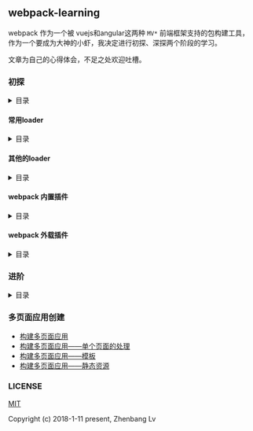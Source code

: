 ## webpack-learning

webpack 作为一个被 vuejs和angular这两种 `MV*` 前端框架支持的包构建工具，作为一个要成为大神的小虾，我决定进行初探、深探两个阶段的学习。

文章为自己的心得体会，不足之处欢迎吐槽。

### 初探

<details>
<summary>目录</summary>

* [webpack 入门](https://github.com/lvzhenbang/webpack-learning/blob/master/doc/first/index.md)
* [引入第三方库](https://github.com/lvzhenbang/webpack-learning/tree/master/doc/third-party.md)
* [loader入门](https://github.com/lvzhenbang/webpack-learning/tree/master/doc/loader.md)
* [plugin入门](https://github.com/lvzhenbang/webpack-learning/tree/master/doc/plugin.md)

</details>

#### 常用loader

<details>
<summary>目录</summary>

* [css-loader & style-loader 的联系与区别](https://github.com/lvzhenbang/webpack-learning/tree/master/doc/first/css-style-loader.md)
* [css扩展语言(sass, less, stylus等)的loader](https://github.com/lvzhenbang/webpack-learning/tree/master/doc/first/css-extend.md)
* [处理资源（如：图片，字体等）的loader](https://github.com/lvzhenbang/webpack-learning/tree/master/doc/first/ohter-file-loader.md)
* [编译ES6为ES5的babel-loader](https://github.com/lvzhenbang/webpack-learning/tree/master/doc/first/babel-loader.md)


</details>

#### 其他的loader

<details>
<summary>目录</summary>

* [语法检测的eslint-loader(文件类型：*.js)](https://github.com/lvzhenbang/webpack-learning/tree/master/doc/first/eslint-loader.md)
* [语法检测的stylelint-loader(文件类型：*.css)](https://github.com/lvzhenbang/webpack-learning/tree/master/doc/first/stylelint-loader.md)

* [postcss一个处理css模块的插件平台](https://github.com/lvzhenbang/webpack-learning/tree/master/doc/first/postcss.md)

</details>

#### webpack 内置插件

<details>
<summary>目录</summary>

* [CommonsChunkPlugin](https://github.com/lvzhenbang/webpack-learning/tree/master/doc/first/commonschunkplugin.md) // 提取共享的通用模块
* [UglifyjsWebpackPlugin](https://github.com/lvzhenbang/webpack-learning/tree/master/doc/first/uglifyjsplugin.md) // 压缩编译后的模块
* [DllPlugin](https://github.com/lvzhenbang/webpack-learning/tree/master/doc/first/dllplugin&dllreferenceplugin.md) // 减少打包构建的时间
* [ProvidePlugin](https://github.com/lvzhenbang/webpack-learning/tree/master/doc/first/provideplugin.md) // 不必通过import/require使用模块
* [HotModuleRepalcementPlugin](https://github.com/lvzhenbang/webpack-learning/tree/master/doc/first/hmrplugin.md) // 启用热交换

</details>

#### webpack 外载插件

<details>
<summary>目录</summary>

* [HtmlWebapckPlugin](https://github.com/lvzhenbang/webpack-learning/tree/master/doc/first/htmlwebpackplugin.md) // 创建简单的HTML，用于服务器的访问
* [ExtractTextWebpackPlugin](https://github.com/lvzhenbang/webpack-learning/tree/master/doc/first/postcss.md) // 从打包后的js中分理处css到单独的文件
* [webpackMerge](https://github.com/lvzhenbang/webpack-learning/tree/master/doc/first/webpack-merge.md) // 合并配置项

</details>

### 进阶

<details>
<summary>目录</summary>

* [自定义实现 webpack-dev-server ](https://github.com/lvzhenbang/webpack-learning/tree/master/doc/first/custom-HMR.md)
* [webpack4.x变化](https://github.com/lvzhenbang/webpack-learning/tree/master/doc/two/webpack4.md)
* [webpack4.x变化 二](https://github.com/lvzhenbang/webpack-learning/tree/master/doc/two/webpack4-2.md)
* [webapck常见使用问题](https://github.com/lvzhenbang/webpack-learning/tree/master/doc/other/doc.md)

</details>

### 多页面应用创建

* [构建多页面应用](https://github.com/lvzhenbang/webpack-learning/tree/master/doc/two/multi-page.md)
* [构建多页面应用——单个页面的处理](https://github.com/lvzhenbang/webpack-learning/tree/master/doc/two/multi-page-single-page.md)
* [构建多页面应用——模板](https://github.com/lvzhenbang/webpack-learning/tree/master/doc/two/multi-page-template.md)
* [构建多页面应用——静态资源](https://github.com/lvzhenbang/webpack-learning/tree/master/doc/two/multi-page-assets.md)

### LICENSE

[MIT](https://opensource.org/licenses/MIT)

Copyright (c) 2018-1-11 present, Zhenbang Lv